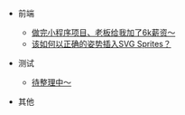 

* 前端

  * [做完小程序项目、老板给我加了6k薪资～](frontends/applets/salary-increase.md)
  * [该如何以正确的姿势插入SVG Sprites？](frontends/applets/salary-increase.md)


* 测试

  * [待整理中～](frontends/applets/salary-increase.md)

* 其他